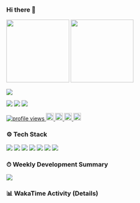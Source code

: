 ### Hi there 👋

<!-- Top cards -->
<p align="left">
  <!-- GitHub Readme Stats (総合) -->
  <img height="165" src="https://github-readme-stats.vercel.app/api?username=keitanamazue&show_icons=true&rank_icon=github" />
  <!-- Languages -->
  <img height="165" src="https://github-readme-stats.vercel.app/api/top-langs/?username=keitanamazue&layout=compact&langs_count=8" />
</p>

<!-- Trophies -->
<p>
  <img src="https://github-profile-trophy.vercel.app/?username=keitanamazue&theme=algolia&row=1&column=7" />
</p>

<!-- Summary Cards (vn7n24fzkq) の生成画像を差し替えます（後述のActionsでimages配下に出力） -->
<p>
  <img src="https://raw.githubusercontent.com/keitanamazue/keitanamazue/main/profile-summary-card-output/default/0-profile-details.svg" />
  <img src="https://raw.githubusercontent.com/keitanamazue/keitanamazue/main/profile-summary-card-output/default/1-repos-per-language.svg" />
  <img src="https://raw.githubusercontent.com/keitanamazue/keitanamazue/main/profile-summary-card-output/default/3-stats.svg" />
</p>

<!-- Badges -->
<p align="left">
  <!-- Profile views -->
  <a href="https://github.com/keitanamazue">
    <img src="https://komarev.com/ghpvc/?username=keitanamazue" alt="profile views" />
  </a>
  <!-- GitHub followers -->
  <a href="https://github.com/keitanamazue?tab=followers">
    <img height="20" src="https://img.shields.io/github/followers/keitanamazue?label=Followers&logo=github&style=flat" />
  </a>
  <!-- X(Twitter) は持っていれば -->
  <a href="https://x.com/your_twitter_id">
    <img height="20" src="https://img.shields.io/twitter/follow/your_twitter_id?label=Follow&logo=twitter&style=flat" />
  </a>
  <!-- Qiita は使っていれば -->
  <a href="https://qiita.com/your_qiita_id">
    <img height="20" src="https://qiita-badge.apiapi.app/s/your_qiita_id/posts.svg" />
  </a>
  <a href="https://qiita.com/your_qiita_id">
    <img height="20" src="https://qiita-badge.apiapi.app/s/your_qiita_id/contributions.svg" />
  </a>
</p>

<!-- Skills -->
### ⚙️ Tech Stack
<p>
  <img src="https://img.shields.io/badge/Next.js-000?logo=nextdotjs&logoColor=white" />
  <img src="https://img.shields.io/badge/React-20232a?logo=react&logoColor=61DAFB" />
  <img src="https://img.shields.io/badge/TypeScript-3178C6?logo=typescript&logoColor=white" />
  <img src="https://img.shields.io/badge/TailwindCSS-06B6D4?logo=tailwindcss&logoColor=white" />
  <img src="https://img.shields.io/badge/Supabase-3ECF8E?logo=supabase&logoColor=white" />
  <img src="https://img.shields.io/badge/Stripe-635BFF?logo=stripe&logoColor=white" />
  <img src="https://img.shields.io/badge/Figma-F24E1E?logo=figma&logoColor=white" />
</p>

<!-- WakaTime summary image（後述Actionsで生成） -->
### ⏱ Weekly Development Summary
<p>
  <img src="https://raw.githubusercontent.com/keitanamazue/keitanamazue/main/images/stat.svg" />
</p>

<!-- WakaTime detail section（Actionsがここを置換） -->
### 📊 WakaTime Activity (Details)
<!--START_SECTION:waka-->
<!--END_SECTION:waka-->
